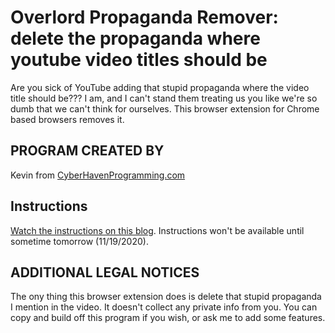 # Overlord Propaganda Remover: delete the propaganda where youtube video titles should be
Are you sick of YouTube adding that stupid propaganda where the video title should be???
I am, and I can't stand them treating us you like we're so dumb that we can't think for ourselves.
This browser extension for Chrome based browsers removes it.

## PROGRAM CREATED BY
Kevin from [CyberHavenProgramming.com](https://CyberHavenProgramming.com/)

## Instructions
[Watch the instructions on this blog](https://CyberHavenProgramming.com/blog/2020/11/19/overlord-propaganda-remover-free-chrome-extension-remove-delete-annoying-html-content-youtube-edit-web-page-addon/). Instructions won't be available until sometime tomorrow (11/19/2020).

## ADDITIONAL LEGAL NOTICES
The ony thing this browser extension does is delete that stupid propaganda I mention in the video. It doesn't collect any private info from you. You can copy and build off this program if you wish, or ask me to add some features.
